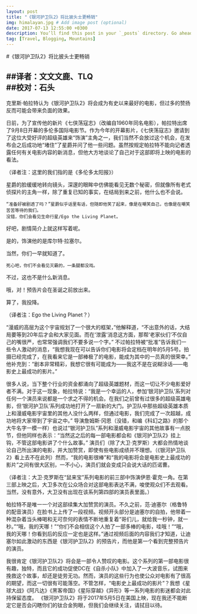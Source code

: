 ```yaml
---
layout: post
title: "《银河护卫队2》将比披头士更畅销"
img: himalayan.jpg # Add image post (optional)
date: 2017-07-13 12:55:00 +0300
description: You’ll find this post in your `_posts` directory. Go ahead and edit it and re-build the site to see your changes. # Add post description (optional)
tag: [Travel, Blogging, Mountains]
---
```

#《银河护卫队2》将比披头士更畅销

##译者：文文文鹿、TLQ  
##校对：石头
---

克里斯·帕拉特认为《银河护卫队2》将会成为有史以来最好的电影，但过多的赞扬反而可能会带来负面的效果。

日前，为了宣传他的新片《七侠荡寇志》（改编自1960年同名电影），帕拉特出席了9月8日开幕的多伦多国际电影节。作为今年的开幕影片，《七侠荡寇志》邀请到了这位大受好评的超级英雄来“饰演”主角之一，我们当然不会放过这个机会，在发布会之后成功地“堵住”了星爵并问了他一些问题。虽然按规定帕拉特不能向记者透露任何有关电影内容的新消息，但他大方地谈论了自己对于这部即将上映的电影的看法。

（译者注：这里的我们指的是《多伦多太阳报》）

星爵的脸缓缓地转向镜头，深邃的眼眸中仿佛能看见无数个秘密，但就像所有老式侦探片的主角一样，除了重复已知的事实，在结局到来之前，他什么也不会说。
    
    “准备好被剧透了吗？”星爵似乎话里有话，但随即他笑了起来，像是在嘲笑自己，也像是在嘲笑苦苦等待的我们。
    没错，你们会看见生命行星/Ego the Living Planet。

好吧，剧情简介上就这样写着呢。

是的，饰演他的是库尔特·拉塞尔。

当然，你们一早就知道了。

    死心吧，你们不会看见灭霸的，一条腿都没戏。

不过，这也不是什么新消息。

哦，对！预告片会在圣诞之前放出来。

算了，我投降。

（译者注：Ego the Living Planet？）

“漫威的高层为这个宇宙规划了一个很大的框架，”他解释道，“不出意外的话，大结局要等到20年后才会和大家见面。而在‘泄露’消息这方面，那帮‘老家伙们’不仅自己的嘴很严，也常常强调我们不要多说一个字。”
不过帕拉特被“批准”告诉我们一些令人激动的消息，“我想我现在可以告诉你们电影将会定档在明年的5月5号。拍摄已经完成了，在我看来它是一部棒极了的电影，能成为其中的一员真的很荣幸。”
他补充到：“剧本非常精彩，我想它很有可能成为——我这不是在说糊涂话——电影史上最成功的影片。”

很多人说，当下整个行业的资金都涌向了超级英雄题材，而这一切让不少电影爱好者不满。对于这一现象，帕拉特说：“我是一个幸运的人，参加‘银河护卫队’系列对任何一个演员来说都是一个求之不得的机会。在我们之前曾有过很多的超级英雄电影，但‘银河护卫队’系列成功地打开了一扇新的大门。护卫队中那些超级英雄本质上和漫威电影宇宙里的其他人没什么两样，但通过电影，我们完成了一次超越，成功地将大家带到了宇宙之中。”
导演詹姆斯·冈恩（没错，和编《科幻之路》的那个大牛名字一模一样）也说过“银河护卫队”系列和漫威电影宇宙的其他故事有一点脱节，但他同样也表示：“当然这之后的每一部电影都会和《银河护卫队2》挂上钩，不管这部电影讲了个什么故事。”
演员们（除了大卫·克罗斯）大都会热情地谈论自己所出演的电影，并大加赞赏，即使有些电影成绩并不理想。（《银河护卫队2》看上去不在此列）然而，“我的电影很棒”和“我的电影将会是电影史上最成功的影片”之间有很大区别，一不小心，演员们就会变成只会说大话的匹诺曹。

（译者注：大卫·克罗斯在“鼠来宝”系列电影的前三部中饰演伊恩·霍克一角。在第三部上映之后，大卫多次在公众场合对这部电影表达不满，唆使观众们不去观看。当然，没有意外，大卫没有出现在该系列第四部的演员表里面。）

帕拉特不是唯一一个对这部续集大加赞赏的演员。不久之前，范·迪塞尔（格鲁特的配音演员）在脸书上上传了一段视频。视频开头部分是迪塞尔的自拍，他带着一种混杂着当头棒喝和无可奈何的表情不断地重复着“哥们儿，就给我一秒钟，就一秒。”“哦，我的天哪！”“你们不会相信这个人拍了一部多棒的电影，哇哦！”“哦，我的天哪！你看到后的反应一定也是这样。”通过视频后面的内容我们才知道，让迪塞尔如此激动的东西是《银河护卫队2》的预告片，而他是第一个看到完整预告片的演员。

我很肯定《银河护卫队2》将会是一部令人赞叹的电影。这个系列的第一部电影很有趣，独特，而且它的成功促使DC在《自杀小队》中加入了一大波音乐，试图来挽救这个故事，却还是徒劳无功。然而，演员的这些行为也使公众对电影有了很高的期望，而这一切很有可能落空。不管怎样，“电影史上最成功的影片”？我想《星球大战》《阿凡达》《黑客帝国》《星际穿越》《异形》等一系列电影的影迷都会对此持保留态度。
《银河护卫队2》将于2017年5月5日在美国上映，现在我还不能断定它是否会闪瞎你们的钛合金狗眼，但我们会继续关注，请拭目以待。